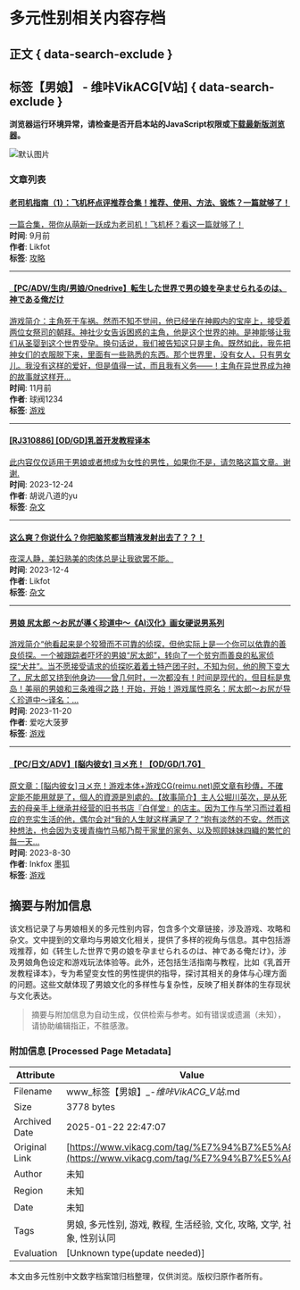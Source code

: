 # 多元性别相关内容存档

## 正文 { data-search-exclude }


## 标签【男娘】 - 维咔VikACG[V站] { data-search-exclude }

**浏览器运行环境异常，请检查是否开启本站的JavaScript权限或[下载最新版浏览器](https://www.xbext.com/download/xbrowser-release.apk)。**

![默认图片](/assets/next/default.DNj1PeyB.jpg)

### 文章列表

#### [老司机指南（1）：飞机杯点评推荐合集！推荐、使用、方法、锻炼？一篇就够了！](/p/190537.html)
[一篇合集，带你从萌新一跃成为老司机！飞机杯？看这一篇就够了！](/p/190537.html)  
**时间**: 9月前  
**作者**: Likfot  
**标签**: [攻略](https://www.vikacg.com/reads/tutorial)

---

#### [【PC/ADV/生肉/男娘/Onedrive】転生した世界で男の娘を孕ませられるのは、神である俺だけ](/p/184760.html)
[游戏简介：主角死于车祸。然而不知不觉间，他已经坐在神殿内的宝座上，接受着两位女祭司的朝拜。神社少女告诉困惑的主角，他是这个世界的神。是神能够让我们从圣婴到这个世界受孕。换句话说，我们被告知这只是主角。既然如此，我先把神女们的衣服脱下来，里面有一些熟悉的东西。那个世界里，没有女人，只有男女儿。我没有这样的爱好，但是值得一试，而且我有义务——！主角在异世界成为神的故事就这样开…](/p/184760.html)  
**时间**: 11月前  
**作者**: 球阀1234  
**标签**: [游戏](https://www.vikacg.com/resources/game)

---

#### [\[RJ310886\] \[OD/GD\]乳首开发教程译本](/p/180407.html)
[此内容仅仅适用于男娘或者想成为女性的男性，如果你不是，请忽略这篇文章。谢谢.](/p/180407.html)  
**时间**: 2023-12-24  
**作者**: 胡说八道的yu  
**标签**: [杂文](https://www.vikacg.com/reads/others)

---

#### [这么爽？你说什么？你把脑浆都当精液发射出去了？？！](/p/178131.html)
[夜深人静，美妇熟美的肉体总是让我欲罢不能。](/p/178131.html)  
**时间**: 2023-12-4  
**作者**: Likfot  
**标签**: [杂文](https://www.vikacg.com/reads/others)

---

#### [男娘 尻太郎 ～お尻が導く珍道中～《AI汉化》画女硬说男系列](/p/176591.html)
[游戏简介“他看起来是个狡猾而不可靠的侦探，但他实际上是一个你可以依靠的善良侦探。一个被跟踪者吓坏的男娘“尻太郎”，转向了一个贫穷而善良的私家侦探“犬井”。当不愿接受请求的侦探吃着着土特产团子时，不知为何，他的胯下变大了，尻太郎又挤到他身边——曾几何时，一次都没有！时间是现代的，但目标是鬼岛！美丽的男娘和三条难得之路！开始，开始！游戏属性原名：尻太郎～お尻が导く珍道中～译名：…](/p/176591.html)  
**时间**: 2023-11-20  
**作者**: 爱吃大菠萝  
**标签**: [游戏](https://www.vikacg.com/resources/game)

---

#### [【PC/日文/ADV】\[脳内彼女\] ヨメ充！【OD/GD/1.7G】](/p/170066.html)
[原文章：\[脳内彼女\]ヨメ充！游戏本体+游戏CG(reimu.net)原文章有秒傳，不確定能不能用就是了，個人的資源是別處的。【故事简介】主人公堀川英次，是从死去的母亲手上继承并经营的旧书书店『白佯堂』的店主。因为工作与学习而过着相应的充实生活的他，偶尔会对“我的人生就这样满足了？”抱有淡然的不安。然而这种想法，也会因为支援青梅竹马郁乃帮干家里的家务、以及照顾妹妹四織的繁忙的每一天…](/p/170066.html)  
**时间**: 2023-8-30  
**作者**: Inkfox 墨狐  
**标签**: [游戏](https://www.vikacg.com/resources/game)
<!-- tcd_original_link https://www.vikacg.com/tag/%E7%94%B7%E5%A8%98 -->


## 摘要与附加信息

<!-- tcd_abstract -->
该文档记录了与男娘相关的多元性别内容，包含多个文章链接，涉及游戏、攻略和杂文。文中提到的文章均与男娘文化相关，提供了多样的视角与信息。其中包括游戏推荐，如《转生した世界で男の娘を孕ませられるのは、神である俺だけ》，涉及男娘角色设定和游戏玩法体验等。此外，还包括生活指南与教程，比如《乳首开发教程译本》，专为希望变女性的男性提供的指导，探讨其相关的身体与心理方面的问题。这些文献体现了男娘文化的多样性与复杂性，反映了相关群体的生存现状与文化表达。
<!-- tcd_abstract_end -->

> 摘要与附加信息为自动生成，仅供检索与参考。如有错误或遗漏（未知），请协助编辑指正，不胜感激。

### 附加信息 [Processed Page Metadata]

| Attribute       | Value                                  |
|-----------------|----------------------------------------|
| Filename        | www_标签【男娘】_-_维咔VikACG_V站_.md                             |
| Size            | 3778 bytes                           |
| Archived Date   | 2025-01-22 22:47:07                             |
| Original Link   | [https://www.vikacg.com/tag/%E7%94%B7%E5%A8%98](https://www.vikacg.com/tag/%E7%94%B7%E5%A8%98)                       |
| Author          | 未知                               |
| Region          | 未知                               |
| Date            | 未知                                 |
| Tags            | 男娘, 多元性别, 游戏, 教程, 生活经验, 文化, 攻略, 文学, 社会现象, 性别认同                                 |
| Evaluation            | [Unknown type(update needed)]                                 |
<!-- tcd_table_end -->

本文由多元性别中文数字档案馆归档整理，仅供浏览。版权归原作者所有。
